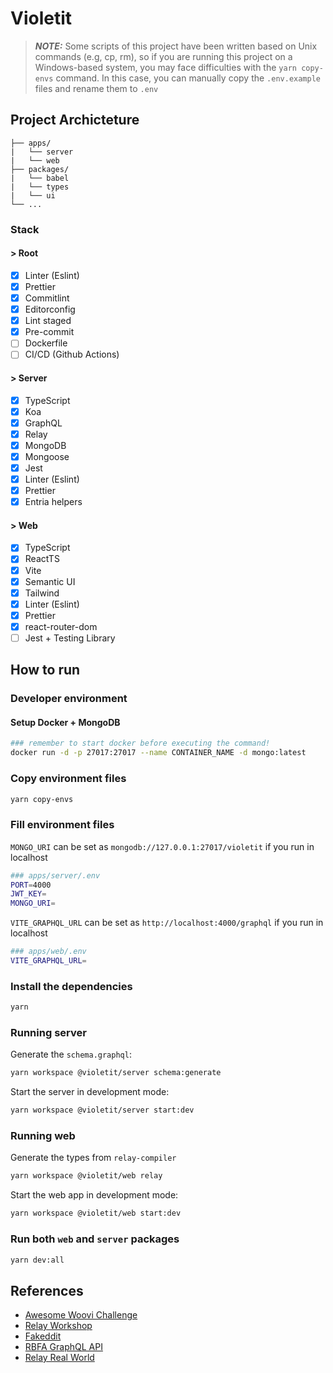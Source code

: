 # Violetit

> **_NOTE:_** Some scripts of this project have been written based on Unix commands (e.g, cp, rm), so if you are running this project on a Windows-based system, you may face difficulties with the `yarn copy-envs` command. In this case, you can manually copy the `.env.example` files and rename them to `.env`

## Project Archicteture

```
├── apps/
|   └── server
|   └── web
├── packages/
|   └── babel
|   └── types
|   └── ui
└── ...
```

### Stack

#### > Root

- [x] Linter (Eslint)
- [x] Prettier
- [x] Commitlint
- [x] Editorconfig
- [x] Lint staged
- [x] Pre-commit
- [ ] Dockerfile
- [ ] CI/CD (Github Actions)

#### > Server

- [x] TypeScript
- [x] Koa
- [x] GraphQL
- [x] Relay
- [x] MongoDB
- [x] Mongoose
- [x] Jest
- [x] Linter (Eslint)
- [x] Prettier
- [x] Entria helpers

#### > Web

- [x] TypeScript
- [x] ReactTS
- [x] Vite
- [x] Semantic UI
- [x] Tailwind
- [x] Linter (Eslint)
- [x] Prettier
- [x] react-router-dom
- [ ] Jest + Testing Library

## How to run

### Developer environment

#### Setup Docker + MongoDB

```sh
### remember to start docker before executing the command!
docker run -d -p 27017:27017 --name CONTAINER_NAME -d mongo:latest
```

### Copy environment files

```sh
yarn copy-envs
```

### Fill environment files

`MONGO_URI` can be set as `mongodb://127.0.0.1:27017/violetit` if you run in localhost

```sh
### apps/server/.env
PORT=4000
JWT_KEY=
MONGO_URI=
```

`VITE_GRAPHQL_URL` can be set as `http://localhost:4000/graphql` if you run in localhost

```sh
### apps/web/.env
VITE_GRAPHQL_URL=
```

### Install the dependencies

```sh
yarn
```

### Running server

Generate the `schema.graphql`:

```sh
yarn workspace @violetit/server schema:generate
```

Start the server in development mode:

```sh
yarn workspace @violetit/server start:dev
```

### Running web

Generate the types from `relay-compiler`

```sh
yarn workspace @violetit/web relay
```

Start the web app in development mode:

```sh
yarn workspace @violetit/web start:dev
```

### Run both `web` and `server` packages

```bash
yarn dev:all
```

## References

- [Awesome Woovi Challenge](https://github.com/entria/awesome-woovi-challenge)
- [Relay Workshop](https://github.com/sibelius/relay-workshop)
- [Fakeddit](https://github.com/noghartt/fakeddit)
- [RBFA GraphQL API](https://github.com/daniloab/rbaf-graphql-api)
- [Relay Real World](https://github.com/sibelius/relay-realworld)
